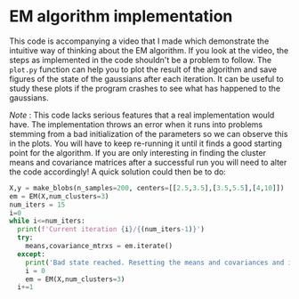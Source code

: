 # EM algorithm implementation

This code is accompanying a video that I made which demonstrate the intuitive way of thinking about the EM algorithm.
If you look at the video, the steps as implemented in the code shouldn't be a problem to follow.
The `plot.py` function can help you to plot the result of the algorithm and save figures of the state of the gaussians after each iteration.
It can be useful to study these plots if the program crashes to see what has happened to the gaussians.

*_Note_* : This code lacks serious features that a real implementation would have. The implementation throws an error when it runs into problems stemming from a bad initialization of the parameters so we can observe this in the plots. You will have to keep re-running it until it finds a good starting point for the algorithm. If you are only interesting in finding the cluster means and covariance matrices after a successful run you will need to alter the code accordingly! A quick solution could then be to do:

```python
X,y = make_blobs(n_samples=200, centers=[[2.5,3.5],[3.5,5.5],[4,10]])
em = EM(X,num_clusters=3)
num_iters = 15
i=0
while i<=num_iters:
  print(f'Current iteration {i}/{(num_iters-1)}')
  try:
    means,covariance_mtrxs = em.iterate()
  except:
    print('Bad state reached. Resetting the means and covariances and iteration count..')
    i = 0
    em = EM(X,num_clusters=3)
  i+=1

```

